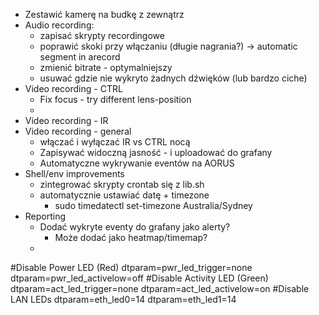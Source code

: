 - Zestawić kamerę na budkę z zewnątrz
- Audio recording:
  - zapisać skrypty recordingowe
  - poprawić skoki przy włączaniu (długie nagrania?) -> automatic segment in arecord
  - zmienić bitrate - optymalniejszy
  - usuwać gdzie nie wykryto żadnych dźwięków (lub bardzo ciche)
- Video recording - CTRL
  - Fix focus - try different lens-position
  - 
- Video recording - IR
- Video recording - general
  - włączać i wyłączać IR vs CTRL nocą
  - Zapisywać widoczną jasność - i uploadować do grafany
  - Automatyczne wykrywanie eventów na AORUS
- Shell/env improvements
  - zintegrować skrypty crontab się z lib.sh
  - automatycznie ustawiać datę + timezone
    - sudo timedatectl set-timezone Australia/Sydney
- Reporting
  - Dodać wykryte eventy do grafany jako alerty?
    - Może dodać jako heatmap/timemap?
  - 










#Disable Power LED (Red)
dtparam=pwr_led_trigger=none
dtparam=pwr_led_activelow=off
#Disable Activity LED (Green)
dtparam=act_led_trigger=none
dtparam=act_led_activelow=on
#Disable LAN LEDs
dtparam=eth_led0=14
dtparam=eth_led1=14